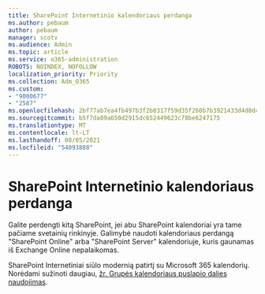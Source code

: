 ```yaml
---
title: SharePoint Internetinio kalendoriaus perdanga
ms.author: pebaum
author: pebaum
manager: scotv
ms.audience: Admin
ms.topic: article
ms.service: o365-administration
ROBOTS: NOINDEX, NOFOLLOW
localization_priority: Priority
ms.collection: Adm_O365
ms.custom:
- "9000677"
- "2587"
ms.openlocfilehash: 2bf77ab7ea4fb497b3f2b0317f59d35f260b7b3921433d4d8dc76268db63f0f1
ms.sourcegitcommit: b5f7da89a650d2915dc652449623c78be6247175
ms.translationtype: MT
ms.contentlocale: lt-LT
ms.lasthandoff: 08/05/2021
ms.locfileid: "54093888"
---
```

# <a name="sharepoint-online-calendar-overlay"></a>SharePoint Internetinio kalendoriaus perdanga

Galite perdengti kitą SharePoint, jei abu SharePoint kalendoriai yra tame pačiame svetainių rinkinyje. Galimybė naudoti kalendoriaus perdangą "SharePoint Online" arba "SharePoint Server" kalendoriuje, kuris gaunamas iš Exchange Online nepalaikomas.

SharePoint Internetiniai siūlo modernią patirtį su Microsoft 365 kalendorių. Norėdami sužinoti daugiau, [žr. Grupės kalendoriaus puslapio dalies naudojimas](https://support.microsoft.com/en-us/office/use-the-group-calendar-web-part-eaf3c04d-5699-48cb-8b5e-3caa887d51ce).
